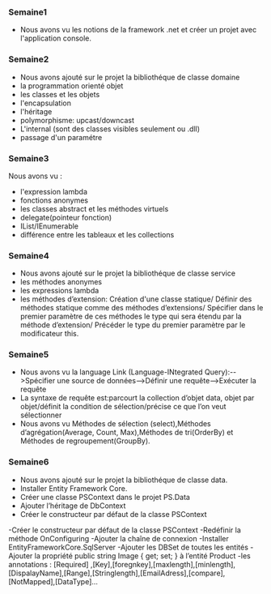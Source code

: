 ### Semaine1
- Nous avons vu les notions de la framework .net et créer un projet avec l'application console. 
### Semaine2
- Nous avons ajouté sur le projet la bibliothéque de classe domaine
- la programmation orienté objet
- les classes et les objets
- l'encapsulation
- l'héritage
- polymorphisme: upcast/downcast
- L'internal (sont des classes visibles seulement ou .dll)
- passage d'un paramétre
### Semaine3
Nous avons vu : 
- l'expression lambda
- fonctions anonymes
- les classes abstract et les méthodes virtuels
- delegate(pointeur fonction)
- IList/IEnumerable
- différence entre les tableaux et les collections
### Semaine4
- Nous avons ajouté sur le projet la bibliothéque de classe service
- les méthodes anonymes
- les expressions lambda
- les méthodes d’extension: 
Création d'une classe statique/
Définir des méthodes statique comme des méthodes d’extensions/
Spécifier dans le premier paramètre de ces méthodes le type qui sera étendu par la méthode d’extension/
Précéder le type du premier paramètre par le modificateur this.

### Semaine5
- Nous avons vu la language Link (Language-INtegrated Query):-->Spécifier une source de données-->Définir une requête-->Exécuter la requête
- La syntaxe de requête est:parcourt la collection d’objet data, objet par objet/définit la condition de sélection/précise ce que l’on veut sélectionner
- Nous avons vu Méthodes de sélection (select),Méthodes d’agrégation(Average, Count, Max),Méthodes de tri(OrderBy) et Méthodes de regroupement(GroupBy).
### Semaine6
 - Nous avons ajouté sur le projet la bibliothéque de classe data.
 - Installer Entity Framework Core.
 - Créer une classe PSContext dans le projet PS.Data
 - Ajouter l’héritage de DbContext
 - Créer le constructeur par défaut de la classe PSContext

 -Créer le constructeur par défaut de la classe PSContext
 -Redéfinir la méthode OnConfiguring
 -Ajouter la chaîne de connexion
 -Installer EntityFrameworkCore.SqlServer
 -Ajouter les DBSet de toutes les entités
 -Ajouter la propriété public string Image { get; set; } à l’entité Product
 -les annotations : [Required] ,[Key],[foregnkey],[maxlength],[minlength],[DispalayName],[Range],[Stringlength],[EmailAdress],[compare],[NotMapped],[DataType]...
 
              
              



